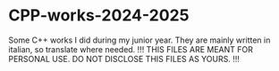 # CPP-works-2024-2025
Some C++ works I did during my junior year.
They are mainly written in italian, so translate where needed.
!!! THIS FILES ARE MEANT FOR PERSONAL USE. DO NOT DISCLOSE THIS FILES AS YOURS. !!!
